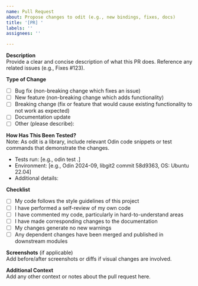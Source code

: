 ```yaml
---
name: Pull Request
about: Propose changes to odit (e.g., new bindings, fixes, docs)
title: '[PR] '
labels: ''
assignees: ''

---
```


**Description**  
Provide a clear and concise description of what this PR does. Reference any related issues (e.g., Fixes #123).

**Type of Change**  
- [ ] Bug fix (non-breaking change which fixes an issue)  
- [ ] New feature (non-breaking change which adds functionality)  
- [ ] Breaking change (fix or feature that would cause existing functionality to not work as expected)  
- [ ] Documentation update  
- [ ] Other (please describe):  

**How Has This Been Tested?**  
Note: As odit is a library, include relevant Odin code snippets or test commands that demonstrate the changes.  
- Tests run: [e.g., odin test .]  
- Environment: [e.g., Odin 2024-09, libgit2 commit 58d9363, OS: Ubuntu 22.04]  
- Additional details:  

**Checklist**  
- [ ] My code follows the style guidelines of this project  
- [ ] I have performed a self-review of my own code  
- [ ] I have commented my code, particularly in hard-to-understand areas  
- [ ] I have made corresponding changes to the documentation  
- [ ] My changes generate no new warnings  
- [ ] Any dependent changes have been merged and published in downstream modules  

**Screenshots** (if applicable)  
Add before/after screenshots or diffs if visual changes are involved.

**Additional Context**  
Add any other context or notes about the pull request here.
